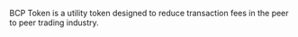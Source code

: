BCP Token is a utility token designed to reduce transaction fees in the peer to peer trading industry.
